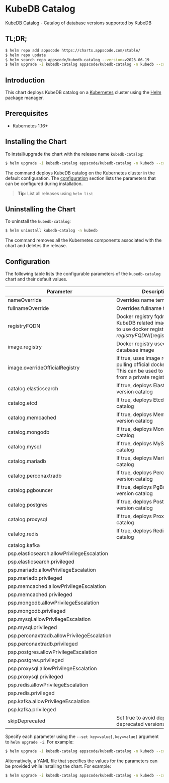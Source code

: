 # KubeDB Catalog

[KubeDB Catalog](https://github.com/kubedb) - Catalog of database versions supported by KubeDB

## TL;DR;

```bash
$ helm repo add appscode https://charts.appscode.com/stable/
$ helm repo update
$ helm search repo appscode/kubedb-catalog --version=v2023.06.19
$ helm upgrade -i kubedb-catalog appscode/kubedb-catalog -n kubedb --create-namespace --version=v2023.06.19
```

## Introduction

This chart deploys KubeDB catalog on a [Kubernetes](http://kubernetes.io) cluster using the [Helm](https://helm.sh) package manager.

## Prerequisites

- Kubernetes 1.16+

## Installing the Chart

To install/upgrade the chart with the release name `kubedb-catalog`:

```bash
$ helm upgrade -i kubedb-catalog appscode/kubedb-catalog -n kubedb --create-namespace --version=v2023.06.19
```

The command deploys KubeDB catalog on the Kubernetes cluster in the default configuration. The [configuration](#configuration) section lists the parameters that can be configured during installation.

> **Tip**: List all releases using `helm list`

## Uninstalling the Chart

To uninstall the `kubedb-catalog`:

```bash
$ helm uninstall kubedb-catalog -n kubedb
```

The command removes all the Kubernetes components associated with the chart and deletes the release.

## Configuration

The following table lists the configurable parameters of the `kubedb-catalog` chart and their default values.

|                 Parameter                  |                                                              Description                                                               |      Default       |
|--------------------------------------------|----------------------------------------------------------------------------------------------------------------------------------------|--------------------|
| nameOverride                               | Overrides name template                                                                                                                | <code>""</code>    |
| fullnameOverride                           | Overrides fullname template                                                                                                            | <code>""</code>    |
| registryFQDN                               | Docker registry fqdn used to pull KubeDB related images Set this to use docker registry hosted at ${registryFQDN}/${registry}/${image} | <code>""</code>    |
| image.registry                             | Docker registry used to pull database image                                                                                            | <code>""</code>    |
| image.overrideOfficialRegistry             | If true, uses image registry for pulling official docker images. This can be used to pull images from a private registry               | <code>false</code> |
| catalog.elasticsearch                      | If true, deploys Elasticsearch version catalog                                                                                         | <code>true</code>  |
| catalog.etcd                               | If true, deploys Etcd version catalog                                                                                                  | <code>true</code>  |
| catalog.memcached                          | If true, deploys Memcached version catalog                                                                                             | <code>true</code>  |
| catalog.mongodb                            | If true, deploys MongoDB version catalog                                                                                               | <code>true</code>  |
| catalog.mysql                              | If true, deploys MySQL version catalog                                                                                                 | <code>true</code>  |
| catalog.mariadb                            | If true, deploys MariaDB version catalog                                                                                               | <code>true</code>  |
| catalog.perconaxtradb                      | If true, deploys Percona XtraDB version catalog                                                                                        | <code>true</code>  |
| catalog.pgbouncer                          | If true, deploys PgBouncer version catalog                                                                                             | <code>true</code>  |
| catalog.postgres                           | If true, deploys PostgreSQL version catalog                                                                                            | <code>true</code>  |
| catalog.proxysql                           | If true, deploys ProxySQL version catalog                                                                                              | <code>true</code>  |
| catalog.redis                              | If true, deploys Redis version catalog                                                                                                 | <code>true</code>  |
| catalog.kafka                              |                                                                                                                                        | <code>true</code>  |
| psp.elasticsearch.allowPrivilegeEscalation |                                                                                                                                        | <code>true</code>  |
| psp.elasticsearch.privileged               |                                                                                                                                        | <code>true</code>  |
| psp.mariadb.allowPrivilegeEscalation       |                                                                                                                                        | <code>false</code> |
| psp.mariadb.privileged                     |                                                                                                                                        | <code>false</code> |
| psp.memcached.allowPrivilegeEscalation     |                                                                                                                                        | <code>false</code> |
| psp.memcached.privileged                   |                                                                                                                                        | <code>false</code> |
| psp.mongodb.allowPrivilegeEscalation       |                                                                                                                                        | <code>false</code> |
| psp.mongodb.privileged                     |                                                                                                                                        | <code>false</code> |
| psp.mysql.allowPrivilegeEscalation         |                                                                                                                                        | <code>false</code> |
| psp.mysql.privileged                       |                                                                                                                                        | <code>false</code> |
| psp.perconaxtradb.allowPrivilegeEscalation |                                                                                                                                        | <code>false</code> |
| psp.perconaxtradb.privileged               |                                                                                                                                        | <code>false</code> |
| psp.postgres.allowPrivilegeEscalation      |                                                                                                                                        | <code>false</code> |
| psp.postgres.privileged                    |                                                                                                                                        | <code>false</code> |
| psp.proxysql.allowPrivilegeEscalation      |                                                                                                                                        | <code>false</code> |
| psp.proxysql.privileged                    |                                                                                                                                        | <code>false</code> |
| psp.redis.allowPrivilegeEscalation         |                                                                                                                                        | <code>false</code> |
| psp.redis.privileged                       |                                                                                                                                        | <code>false</code> |
| psp.kafka.allowPrivilegeEscalation         |                                                                                                                                        | <code>false</code> |
| psp.kafka.privileged                       |                                                                                                                                        | <code>false</code> |
| skipDeprecated                             | Set true to avoid deploying deprecated versions                                                                                        | <code>true</code>  |


Specify each parameter using the `--set key=value[,key=value]` argument to `helm upgrade -i`. For example:

```bash
$ helm upgrade -i kubedb-catalog appscode/kubedb-catalog -n kubedb --create-namespace --version=v2023.06.19 --set -- generate from values file --
```

Alternatively, a YAML file that specifies the values for the parameters can be provided while
installing the chart. For example:

```bash
$ helm upgrade -i kubedb-catalog appscode/kubedb-catalog -n kubedb --create-namespace --version=v2023.06.19 --values values.yaml
```
